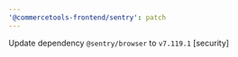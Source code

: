 ```yaml
---
'@commercetools-frontend/sentry': patch
---
```


Update dependency `@sentry/browser` to `v7.119.1` [security]
